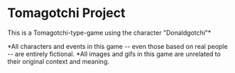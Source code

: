 # Tomagotchi Project
This is a Tomagotchi-type-game using the character "Donaldgotchi"*

*All characters and events in this game -- even those based on real people -- are entirely fictional. 
*All images and gifs in this game are unrelated to their original context and meaning.

